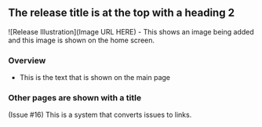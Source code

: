 ## The release title is at the top with a heading 2
![Release Illustration](Image URL HERE) - This shows an image being added and this image is shown on the home screen.

### Overview
- This is the text that is shown on the main page

### Other pages are shown with a title

(Issue #16) This is a system that converts issues to links.
